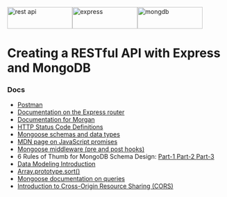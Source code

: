 <img src="http://b2evolution.net/media/blogs/man/quick-uploads/p360581/restful_api.jpg?mtime=1448389737" alt="rest api" height="50" width="150"><img src="https://camo.githubusercontent.com/fc61dcbdb7a6e49d3adecc12194b24ab20dfa25b/68747470733a2f2f692e636c6f756475702e636f6d2f7a6659366c4c376546612d3330303078333030302e706e67" alt="express" height="50" width="150"><img src="https://cdn4.iconfinder.com/data/icons/logos-3/512/mongodb-2-512.png" alt="mongdb" height="50" width="150">
<h1>Creating a RESTful API with Express and MongoDB</h1>
<h3>Docs</h3>
<ul>
	<li><a href="https://www.getpostman.com/">Postman</a></li>
	<li><a href="http://expressjs.com/en/4x/api.html#router">Documentation on the Express router</a></li>
	<li><a href="https://www.npmjs.com/package/morgan">Documentation for Morgan</a></li>
	<li><a href="https://www.w3.org/Protocols/rfc2616/rfc2616-sec10.html">HTTP Status Code Definitions</a></li>
	<li><a href="http://mongoosejs.com/docs/guide.html">Mongoose schemas and data types</a></li>
	<li><a href="https://developer.mozilla.org/en-US/docs/Web/JavaScript/Reference/Global_Objects/Promise">MDN page on JavaScript promises</a></li>
	<li><a href="http://mongoosejs.com/docs/middleware.html">Mongoose middleware (pre and post hooks)</a></li>
	<li>6 Rules of Thumb for MongoDB Schema Design: <a href="https://www.mongodb.com/blog/post/6-rules-of-thumb-for-mongodb-schema-design-part-1"> Part-1 </a><a href="https://www.mongodb.com/blog/post/6-rules-of-thumb-for-mongodb-schema-design-part-2"> Part-2 </a><a href="https://www.mongodb.com/blog/post/6-rules-of-thumb-for-mongodb-schema-design-part-3"> Part-3</a></li>
	<li><a href="https://docs.mongodb.com/manual/core/data-modeling-introduction/">Data Modeling Introduction</a></li>
	<li><a href="https://developer.mozilla.org/en-US/docs/Web/JavaScript/Reference/Global_Objects/Array/sort">Array.prototype.sort()</a></li>
	<li><a href="http://mongoosejs.com/docs/queries.html">Mongoose documentation on queries</a></li>
	<li><a href="https://www.html5rocks.com/en/tutorials/cors/">Introduction to Cross-Origin Resource Sharing (CORS)</a></li>
</ul>

